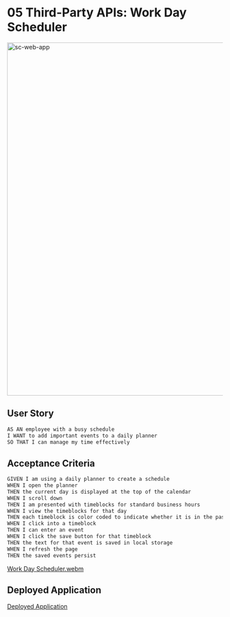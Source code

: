 # 05 Third-Party APIs: Work Day Scheduler

<img width="825" alt="sc-web-app" src="https://user-images.githubusercontent.com/115510413/212804757-be7ea4b4-e587-4ca6-9c01-0c5a16426a04.png">


## User Story

```md
AS AN employee with a busy schedule
I WANT to add important events to a daily planner
SO THAT I can manage my time effectively
```

## Acceptance Criteria

```md
GIVEN I am using a daily planner to create a schedule
WHEN I open the planner
THEN the current day is displayed at the top of the calendar
WHEN I scroll down
THEN I am presented with timeblocks for standard business hours
WHEN I view the timeblocks for that day
THEN each timeblock is color coded to indicate whether it is in the past, present, or future
WHEN I click into a timeblock
THEN I can enter an event
WHEN I click the save button for that timeblock
THEN the text for that event is saved in local storage
WHEN I refresh the page
THEN the saved events persist
```
[Work Day Scheduler.webm](https://user-images.githubusercontent.com/115510413/212804685-67892b3e-4cd8-4421-845f-40399ec26e25.webm)




## Deployed Application
[Deployed Application](https://stran0430.github.io/Work-Day-Scheduler/)

